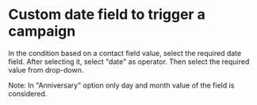 # Custom date field to trigger a campaign


In the condition based on a contact field value, select the required date field. After selecting it, select "date" as operator. 
Then select the required value from drop-down.

Note: In "Anniversary" option only day and month value of the field is considered.
